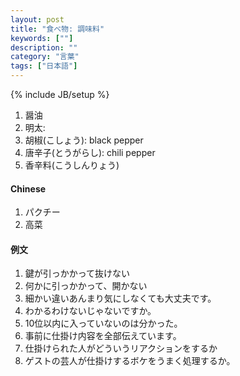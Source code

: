 ```yaml
---
layout: post
title: "食べ物: 調味料"
keywords: [""]
description: ""
category: "言葉"
tags: ["日本語"]
---
```

{% include JB/setup %}


1. 醤油
2. 明太: 
3. 胡椒(こしょう): black pepper
4. 唐辛子(とうがらし): chili pepper
5. 香辛料(こうしんりょう)


#### Chinese
1. パクチー
2. 高菜


#### 例文
1. 鍵が引っかかって抜けない
2. 何かに引っかかって、開かない
3. 細かい違いあんまり気にしなくても大丈夫です。
4. わかるわけないじゃないですか。
5. 10位以内に入っていないのは分かった。
6. 事前に仕掛け内容を全部伝えています。
7. 仕掛けられた人がどういうリアクションをするか
8. ゲストの芸人が仕掛けするボケをうまく処理するか。
